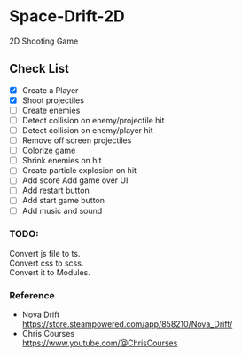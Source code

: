 # Space-Drift-2D

2D Shooting Game

## Check List

- [x] Create a Player
- [x] Shoot projectiles
- [ ] Create enemies
- [ ] Detect collision on enemy/projectile hit
- [ ] Detect collision on enemy/player hit
- [ ] Remove off screen projectiles
- [ ] Colorize game
- [ ] Shrink enemies on hit
- [ ] Create particle explosion on hit
- [ ] Add score Add game over UI
- [ ] Add restart button
- [ ] Add start game button
- [ ] Add music and sound

### TODO:

Convert js file to ts.  
Convert css to scss.  
Convert it to Modules.

### Reference

- Nova Drift  
  https://store.steampowered.com/app/858210/Nova_Drift/
- Chris Courses  
  https://www.youtube.com/@ChrisCourses
